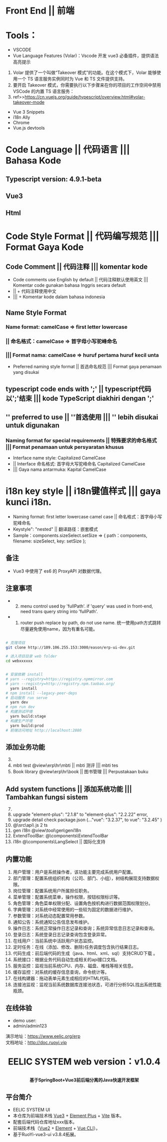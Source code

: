 
# Front End || 前端 

# Tools：
* VSCODE
* Vue Language Features (Volar)：Vscode 开发 vue3 必备插件，提供语法高亮提示
1. Volar 提供了一个叫做“Takeover 模式”的功能。在这个模式下，Volar 能够使用一个 TS 语言服务实例同时为 Vue 和 TS 文件提供支持。
2. 要开启 Takeover 模式，你需要执行以下步骤来在你的项目的工作空间中禁用 VSCode 的内置 TS 语言服务：
3. ref>>https://cn.vuejs.org/guide/typescript/overview.html#volar-takeover-mode
* Vue 3 Snippets
* i18n Ally
* Chrome
* Vue.js devtools


# Code Language || 代码语言 ||| Bahasa Kode
## Typescript version: 4.9.1-beta    
## Vue3 
## Html

# Code Style Format || 代码编写规范 ||| Format Gaya Kode
## Code Comment || 代码注释 ||| komentar kode

*  Code comments use English by default || 代码注释默认使用英文 ||| Komentar code gunakan bahasa Inggris secara default
* || + 代码注释使用中文
* ||| + Komentar kode dalam bahasa indonesia 

## Name Style Format
### Name format: camelCase => first letter lowercase  
### || 命名格式：camelCase => 首字母小写驼峰命名 
### ||| Format nama: camelCase => huruf pertama huruf kecil unta
* Preferred naming style format || 首选命名规范 ||| Format gaya penamaan yang disukai

## typescript code ends with ';' || typescript代码以';'结束 ||| kode TypeScript diakhiri dengan ';'

## '' preferred to use || ''首选使用 ||| '' lebih disukai untuk digunakan

### Naming format for special requirements || 特殊要求的命名格式 ||| Format penamaan untuk persyaratan khusus

* Interface name style: Capitalized CamelCase 
* || Interface 命名格式: 首字母大写驼峰命名 Capitalized CamelCase 
* ||| Gaya nama antarmuka: Kapital CamelCase

# i18n key style || i18n键值样式 ||| gaya kunci i18n.

* Naming format: first letter lowercase camel case || 命名格式：首字母小写驼峰命名
* Keystyle": "nested" || 翻译路径：嵌套模式 
* Sample：components.sizeSelect.setSize => { path：components, filename: sizeSelect, key: setSize };

## 备注
* Vue3 中使用了 es6 的 ProxyAPI 对数据代理。

## 注意事项
* 2. menu control used by 'fullPath'. if 'query' was used in front-end, need trans query string into 'fullPath'.
* 1. router push replace by path, do not use name. 统一使用path方式跳转 尽量避免使用name，因为有重名可能。


```bash

# 克隆项目
git clone http://109.106.255.153:3000/eason/erp-ui-dev.git

# 进入项目目录 web folder
cd webxxxxxx


# 安装依赖 install
# yarn --registry=https://registry.npmmirror.com
# yarn --registry=http://registry.npm.taobao.org/
  yarn install
# npm install --legacy-peer-deps
# 启动服务 run serve
  yarn dev
# npm run dev
# 构建测试环境 
  yarn build:stage
# 构建生产环境 
  yarn build:prod
# 前端访问地址 http://localhost:2880
```
## 添加业务功能

03. 
02. mbti test @view\erp\hr\mbti || mbti 测评  ||| mbti tes 
01. Book library @view\erp\hr\book || 图书管理 ||| Perpustakaan buku 

## Add system functions || 添加系统功能 ||| Tambahkan fungsi sistem

07.   
06.  upgrade "element-plus": "2.1.8" to "element-plus": "2.2.22" error,
05.  upgrade detail check package.json (..."vue": "3.2.37", to vue": "3.2.45"  )
04.  @\src\api\ js 2 ts
03.  gen i18n @view\tool\gen\geni18n
02.  ExtendToolBar: @\components\ExtendToolBar
01.  i18n @\components\LangSelect || 国际化支持 

## 内置功能

1.  用户管理：用户是系统操作者，该功能主要完成系统用户配置。
2.  部门管理：配置系统组织机构（公司、部门、小组），树结构展现支持数据权限。
3.  岗位管理：配置系统用户所属担任职务。
4.  菜单管理：配置系统菜单，操作权限，按钮权限标识等。
5.  角色管理：角色菜单权限分配、设置角色按机构进行数据范围权限划分。
6.  字典管理：对系统中经常使用的一些较为固定的数据进行维护。
7.  参数管理：对系统动态配置常用参数。
8.  通知公告：系统通知公告信息发布维护。
9.  操作日志：系统正常操作日志记录和查询；系统异常信息日志记录和查询。
10. 登录日志：系统登录日志记录查询包含登录异常。
11. 在线用户：当前系统中活跃用户状态监控。
12. 定时任务：在线（添加、修改、删除)任务调度包含执行结果日志。
13. 代码生成：前后端代码的生成（java、html、xml、sql）支持CRUD下载 。
14. 系统接口：根据业务代码自动生成相关的api接口文档。
15. 服务监控：监视当前系统CPU、内存、磁盘、堆栈等相关信息。
16. 缓存监控：对系统的缓存信息查询，命令统计等。
17. 在线构建器：拖动表单元素生成相应的HTML代码。
18. 连接池监视：监视当前系统数据库连接池状态，可进行分析SQL找出系统性能瓶颈。

## 在线体验
- demo user:
- admin/admin123  

演示地址：https://www.eelic.org/erp  
文档地址：http://doc.ruoyi.vip

<h1 align="center" style="margin: 30px 0 30px; font-weight: bold;">EELIC SYSTEM web version：v1.0.4</h1>
<h4 align="center">基于SpringBoot+Vue3前后端分离的Java快速开发框架</h4>


## 平台简介
* EELIC SYSTEM UI
* 本仓库为前端技术栈 [Vue3](https://v3.cn.vuejs.org) + [Element Plus](https://element-plus.org/zh-CN) + [Vite](https://cn.vitejs.dev) 版本。
* 配套后端代码仓库地址xxx版本。
* 前端技术栈（[Vue2](https://cn.vuejs.org) + [Element](https://github.com/ElemeFE/element) + [Vue CLI](https://cli.vuejs.org/zh)）。
* 基于RuoYi-vue3-ui v3.8.4拓展。